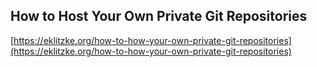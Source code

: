 ## How to Host Your Own Private Git Repositories
  
  [https://eklitzke.org/how-to-how-your-own-private-git-repositories](https://eklitzke.org/how-to-how-your-own-private-git-repositories)